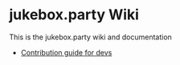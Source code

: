 # jukebox.party Wiki

This is the jukebox.party wiki and documentation

- [Contribution guide for devs](./contribute.md)
